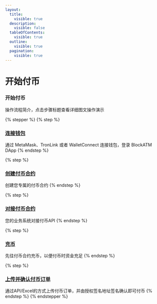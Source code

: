 ```yaml
---
layout:
  title:
    visible: true
  description:
    visible: false
  tableOfContents:
    visible: true
  outline:
    visible: true
  pagination:
    visible: true
---
```


# 开始付币

### 开始付币

操作流程简介，点击步骤标题查看详细图文操作演示

{% stepper %}
{% step %}
### [连接钱包](../lian-jie-qian-bao.md)

通过 MetaMask、TronLink 或者 WalletConnect 连接钱包，登录 BlockATM DApp
{% endstep %}

{% step %}
### [创建付币合约](chuang-jian-fu-bi-zhi-neng-he-yue.md)

创建您专属的付币合约
{% endstep %}

{% step %}
### [对接付币合约](dui-jie-fu-bi-zhi-neng-he-yue.md)

您的业务系统对接付币API
{% endstep %}

{% step %}
### [充币](chong-bi.md)

先往付币合约充币，以便付币时资金充足
{% endstep %}

{% step %}
### [上传并确认付币订单](shang-chuan-bing-que-ren-fu-bi-ding-dan.md)

通过API/Excel的方式上传付币订单，并由授权签名地址签名确认即可付币
{% endstep %}
{% endstepper %}







